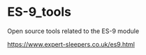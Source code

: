 # ES-9_tools
Open source tools related to the ES-9 module

https://www.expert-sleepers.co.uk/es9.html
